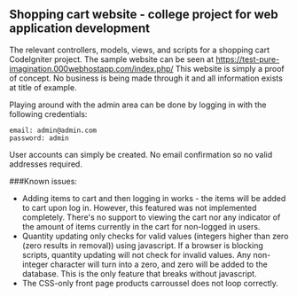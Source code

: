 ## Shopping cart website - college project for web application development

The relevant controllers, models, views, and scripts for a shopping cart CodeIgniter project. The sample website can be seen at https://test-pure-imagination.000webhostapp.com/index.php/
This website is simply a proof of concept. No business is being made through it and all information exists at title of example.

Playing around with the admin area can be done by logging in with the following credentials:
```
email: admin@admin.com
password: admin
```
User accounts can simply be created. No email confirmation so no valid addresses required.

###Known issues:
- Adding items to cart and then logging in works - the items will be added to cart upon log in. However, this featured was not implemented completely. There's no support to viewing the cart nor any indicator of the amount of items currently in the cart for non-logged in users.
- Quantity updating only checks for valid values (integers higher than zero (zero results in removal)) using javascript. If a browser is blocking scripts, quantity updating will not check for invalid values. Any non-integer character will turn into a zero, and zero will be added to the database. This is the only feature that breaks without javascript.
- The CSS-only front page products carroussel does not loop correctly.